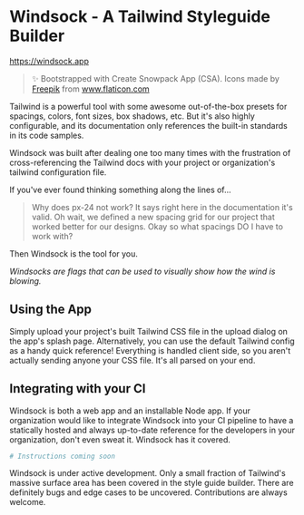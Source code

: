 # Windsock - A Tailwind Styleguide Builder

https://windsock.app

> ✨ Bootstrapped with Create Snowpack App (CSA).
> Icons made by <a href="http://www.freepik.com/" title="Freepik">Freepik</a> from <a href="https://www.flaticon.com/" title="Flaticon"> www.flaticon.com</a>

Tailwind is a powerful tool with some awesome out-of-the-box presets for spacings, colors, font sizes, box shadows, etc. But it's also highly configurable, and its documentation only references the built-in standards in its code samples.

Windsock was built after dealing one too many times with the frustration of cross-referencing the Tailwind docs with your project or organization's tailwind configuration file.

If you've ever found thinking something along the lines of...

> Why does px-24 not work? It says right here in the documentation it's valid. Oh wait, we defined a new spacing grid for our project that worked better for our designs. Okay so what spacings DO I have to work with?

Then Windsock is the tool for you.

_Windsocks are flags that can be used to visually show how the wind is blowing._

## Using the App

Simply upload your project's built Tailwind CSS file in the upload dialog on the app's splash page. Alternatively, you can use the default Tailwind config as a handy quick reference! Everything is handled client side, so you aren't actually sending anyone your CSS file. It's all parsed on your end.

## Integrating with your CI

Windsock is both a web app and an installable Node app. If your organization would like to integrate Windsock into your CI pipeline to have a statically hosted and always up-to-date reference for the developers in your organization, don't even sweat it. Windsock has it covered.

```sh
# Instructions coming soon
```

Windsock is under active development. Only a small fraction of Tailwind's massive surface area has been covered in the style guide builder. There are definitely bugs and edge cases to be uncovered. Contributions are always welcome.
